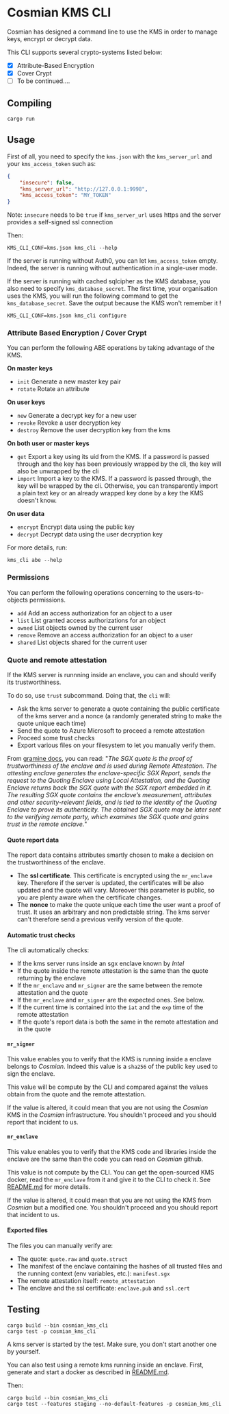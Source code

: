 # Cosmian KMS CLI

Cosmian has designed a command line to use the KMS in order to manage keys, encrypt or decrypt data.

This CLI supports several crypto-systems listed below:
- [X] Attribute-Based Encryption
- [X] Cover Crypt
- [ ] To be continued....

## Compiling

```
cargo run
```

## Usage

First of all, you need to specify the `kms.json` with the `kms_server_url` and your `kms_access_token` such as:

```json
{
    "insecure": false,
    "kms_server_url": "http://127.0.0.1:9998",
    "kms_access_token": "MY_TOKEN"
}
```

Note: `insecure` needs to be `true` if `kms_server_url` uses https and the server provides a self-signed ssl connection

Then:

```
KMS_CLI_CONF=kms.json kms_cli --help
```

If the server is running without Auth0, you can let `kms_access_token` empty. Indeed, the server is running without authentication in a single-user mode.

If the server is running with cached sqlcipher as the KMS database, you also need to specify `kms_database_secret`. The first time, your organisation uses the KMS, you will run the following command to get the `kms_database_secret`. Save the output because the KMS won't remember it !

```
KMS_CLI_CONF=kms.json kms_cli configure
```

### Attribute Based Encryption / Cover Crypt

You can perform the following ABE operations by taking advantage of the KMS.

__On master keys__

- `init` Generate a new master key pair
- `rotate` Rotate an attribute 

__On user keys__

- `new` Generate a decrypt key for a new user
- `revoke` Revoke a user decryption key
- `destroy` Remove the user decryption key from the kms

__On both user or master keys__

- `get` Export a key using its uid from the KMS. If a password is passed through and the key has been previously wrapped by the cli, the key will also be unwrapped by the cli
- `import` Import a key to the KMS. If a password is passed through, the key will be wrapped by the cli. Otherwise, you can transparently import a plain text key or an already wrapped key done by a key the KMS doesn't know.

__On user data__

- `encrypt` Encrypt data using the public key
- `decrypt` Decrypt data using the user decryption key

For more details, run:
```
kms_cli abe --help
```

### Permissions

You can perform the following operations concerning to the users-to-objects permissions.

- `add` Add an access authorization for an object to a user
- `list` List granted access authorizations for an object
- `owned` List objects owned by the current user
- `remove` Remove an access authorization for an object to a user
- `shared` List objects shared for the current user

### Quote and remote attestation

If the KMS server is runnning inside an enclave, you can and should verify its trustworthiness.

To do so, use `trust` subcommand. Doing that, the `cli` will: 

- Ask the kms server to generate a quote containing the public certificate of the kms server and a nonce (a randomly generated string to make the quote unique each time)
- Send the quote to Azure Microsoft to proceed a remote attestation
- Proceed some trust checks
- Export various files on your filesystem to let you manually verify them. 

From [gramine docs](https://gramine.readthedocs.io/en/latest/sgx-intro.html#term-sgx-quote), you can read: "*The SGX quote is the proof of trustworthiness of the enclave and is used during Remote Attestation. The attesting enclave generates the enclave-specific SGX Report, sends the request to the Quoting Enclave using Local Attestation, and the Quoting Enclave returns back the SGX quote with the SGX report embedded in it. The resulting SGX quote contains the enclave’s measurement, attributes and other security-relevant fields, and is tied to the identity of the Quoting Enclave to prove its authenticity. The obtained SGX quote may be later sent to the verifying remote party, which examines the SGX quote and gains trust in the remote enclave.*"


#### Quote report data

The report data contains attributes smartly chosen to make a decision on the trustworthiness of the enclave.

- The **ssl certificate**. This certificate is encrypted using the `mr_enclave` key. Therefore if the server is updated, the certificates will be also updated and the quote will vary. Moreover this parameter is public, so you are plenty aware when the certificate changes.
- The **nonce** to make the quote unique each time the user want a proof of trust. It uses an arbitrary and non predictable string. The kms server can't therefore send a previous verify version of the quote.

#### Automatic trust checks

The cli automatically checks:
- If the kms server runs inside an sgx enclave known by *Intel*
- If the quote inside the remote attestation is the same than the quote returning by the enclave
- If the `mr_enclave` and `mr_signer` are the same between the remote attestation and the quote
- If the `mr_enclave` and `mr_signer` are the expected ones. See below.
- If the current time is contained into the `iat` and the `exp` time of the remote attestation
- If the quote's report data is both the same in the remote attestation and in the quote

#### `mr_signer`

This value enables you to verify that the KMS is running inside a enclave belongs to *Cosmian*. Indeed this value is a `sha256` of the public key used to sign the enclave. 

This value will be compute by the CLI and compared against the values obtain from the quote and the remote attestation.

If the value is altered, it could mean that you are not using the *Cosmian* KMS in the *Cosmian* infrastructure. You shouldn't proceed and you should report that incident to us.

#### `mr_enclave`

This value enables you to verify that the KMS code and libraries inside the enclave are the same than the code you can read on *Cosmian* github.

This value is not compute by the CLI. You can get the open-sourced KMS docker, read the `mr_enclave` from it and give it to  the CLI to check it. See [README.md](../../enclave/README.md#emulate) for more details.

If the value is altered, it could mean that you are not using the KMS from *Cosmian* but a modified one. You shouldn't proceed and you should report that incident to us.

#### Exported files

The files you can manually verify are: 

- The quote: `quote.raw` and `quote.struct`
- The manifest of the enclave containing the hashes of all trusted files and the running context (env variables, etc.): `manifest.sgx`
- The remote attestation itself: `remote_attestation`
- The enclave and the ssl certificate: `enclave.pub` and `ssl.cert` 

## Testing

```
cargo build --bin cosmian_kms_cli
cargo test -p cosmian_kms_cli
```

A kms server is started by the test. Make sure, you don't start another one by yourself.

You can also test using a remote kms running inside an enclave. First, generate and start a docker as described in [README.md](../../enclave/README.md).

Then:

```
cargo build --bin cosmian_kms_cli
cargo test --features staging --no-default-features -p cosmian_kms_cli
```
